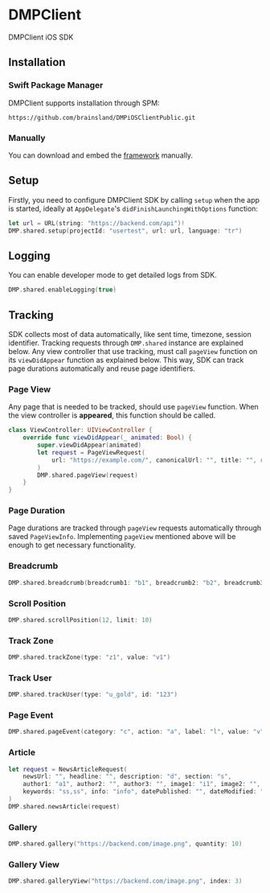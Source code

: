 # DMPClient

DMPClient iOS SDK

## Installation

### Swift Package Manager
DMPClient supports installation through SPM:
```
https://github.com/brainsland/DMPiOSClientPublic.git
```

### Manually
You can download and embed the [framework](https://github.com/brainsland/DMPiOSClientPublic/tree/main/binaries/DMPClient.xcframework) manually.

## Setup
Firstly, you need to configure DMPClient SDK by calling `setup` when the app is started, ideally at `AppDelegate`'s `didFinishLaunchingWithOptions` function:

```swift
let url = URL(string: "https://backend.com/api")!
DMP.shared.setup(projectId: "usertest", url: url, language: "tr")
```

## Logging
You can enable developer mode to get detailed logs from SDK.

```swift
DMP.shared.enableLogging(true)
```

## Tracking
SDK collects most of data automatically, like sent time, timezone, session identifier. Tracking requests through `DMP.shared` instance are explained below. Any view controller that use tracking, must call `pageView` function on its `viewDidAppear` function as explained below. This way, SDK can track page durations automatically and reuse page identifiers.

### Page View
Any page that is needed to be tracked, should use `pageView` function. When the view controller is **appeared**, this function should be called.

```swift
class ViewController: UIViewController {
    override func viewDidAppear(_ animated: Bool) {
        super.viewDidAppear(animated)
        let request = PageViewRequest(
            url: "https://example.com/", canonicalUrl: "", title: "", referrer: "r", infiniteScrollDepth: 0
        )
        DMP.shared.pageView(request)
    }
}
```

### Page Duration
Page durations are tracked through `pageView` requests automatically through saved `PageViewInfo`. Implementing `pageView` mentioned above will be enough to get necessary functionality.

### Breadcrumb
```swift
DMP.shared.breadcrumb(breadcrumb1: "b1", breadcrumb2: "b2", breadcrumb3: "b3", breadcrumb4: "b4", breadcrumb5: "b5")
```

### Scroll Position
```swift
DMP.shared.scrollPosition(12, limit: 10)
```

### Track Zone
```swift
DMP.shared.trackZone(type: "z1", value: "v1")
```

### Track User
```swift
DMP.shared.trackUser(type: "u_gold", id: "123")
```

### Page Event
```swift
DMP.shared.pageEvent(category: "c", action: "a", label: "l", value: "v")
```

### Article
```swift
let request = NewsArticleRequest(
    newsUrl: "", headline: "", description: "d", section: "s",
    author1: "a1", author2: "", author3: "", image1: "i1", image2: "", image3: "",
    keywords: "ss,ss", info: "info", datePublished: "", dateModified: "", wordCount: 3
)
DMP.shared.newsArticle(request)
```

### Gallery
```swift
DMP.shared.gallery("https://backend.com/image.png", quantity: 10)
```

### Gallery View
```swift
DMP.shared.galleryView("https://backend.com/image.png", index: 3)
```

